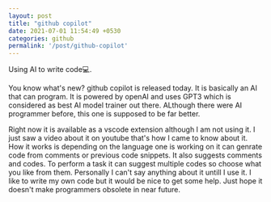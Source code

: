 ```yaml
---
layout: post
title: "github copilot"
date: 2021-07-01 11:54:49 +0530
categories: github
permalink: '/post/github-copilot'
---
```


Using AI to write code💻.

You know what's new? github copilot is released today. It is basically an AI that can program. It is powered by openAI and uses GPT3 which is considered as best AI model trainer out there. ALthough there were AI programmer before, this one is supposed to be far better.

Right now it is available as a vscode extension although I am not using it. I just saw a video about it on youtube that's how I came to know about it. How it works is depending on the language one is working on it can genrate code from comments or previous code snippets. It also suggests comments and codes. To perform a task it can suggest multiple codes so choose what you like from them. Personally I can't say anything about it untill I use it. I like to write my own code but it would be nice to get some help. Just hope it doesn't make programmers obsolete in near future.